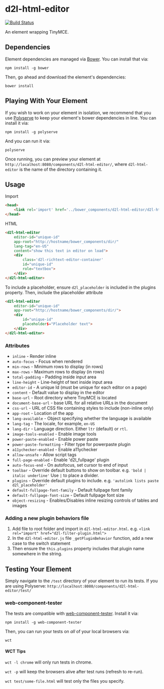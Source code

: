 
# d2l-html-editor

[![Build Status](https://travis-ci.com/Brightspace/d2l-html-editor.svg?token=z1N1ibLo45u7EF4sGt3Y&branch=master)](https://travis-ci.com/Brightspace/d2l-html-editor)

An element wrapping TinyMCE.

## Dependencies

Element dependencies are managed via [Bower](http://bower.io/). You can
install that via:

    npm install -g bower

Then, go ahead and download the element's dependencies:

    bower install


## Playing With Your Element

If you wish to work on your element in isolation, we recommend that you use
[Polyserve](https://github.com/PolymerLabs/polyserve) to keep your element's
bower dependencies in line. You can install it via:

    npm install -g polyserve

And you can run it via:

    polyserve

Once running, you can preview your element at
`http://localhost:8080/components/d2l-html-editor/`, where `d2l-html-editor` is the name of the directory containing it.


## Usage
Import
```html
<head>
    <link rel='import' href='../bower_components/d2l-html-editor/d2l-html-editor.html' />
</head>
```

HTML
```html
<d2l-html-editor
	editor-id="unique-id"
    app-root="http://hostname/bower_components/dir/"
    lang-tag="en-US"
    content="show this text in editor on load">
    <div
        class='d2l-richtext-editor-container'
        id="unique-id"
        role="textbox">
    </div>
</d2l-html-editor>
```
To include a placeholder, ensure `d2l_placeholder` is included in the plugins property. Then, include the placeholder attribute
```html
<d2l-html-editor
	editor-id="unique-id"
    app-root="http://hostname/bower_components/dir/">
    <div
        id="unique-id"
        placeholder$="Placeholder text">
    </div>
</d2l-html-editor>
```

### Attributes
* `inline` - Render inline
* `auto-focus` - Focus when rendered
* `min-rows` - Minimum rows to display (in rows)
* `max-rows` - Maximum rows to display (in rows)
* `total-padding` - Padding inside input area
* `line-height` - Line-height of text inside input area
* `editor-id` - A unique Id (must be unique for each editor on a page)
* `content` - Default value to display in the editor
* `base-url` - Root directory where TinyMCE is located 
* `document-base-url` - base URL for all relative URLs in the document
* `css-url` - URL of CSS file containing styles to include (non-inline only) 
* `app-root` - Location of the app
* `lang-available` - Object specifying whether the language is available
* `lang-tag` - The locale, for example, `en-US`
* `lang-dir` - Language direction. Either `ltr` (default) or `rtl`.
* `image-tools-enabled` - Enable image tools
* `power-paste-enabled` - Enable power paste
* `power-paste-formatting` - Filter type for powerpaste plugin
* `a11ychecker-enabled` - Enable a11ychecker
* `allow-unsafe` - Allow script tags
* `full-page-enabled` - Enable 'd2l_fullpage' plugin
* `auto-focus-end` - On autofocus, set cursor to end of input
* `toolbar` - Override default buttons to show on toolbar. e.g. `'bold | italic underline'` Use `|` to place a divider.
* `plugins` - Override default plugins to include. e.g. `'autolink lists paste d2l_placeholder'`
* `default-fullpage-font-family` - Default fullpage font family
* `default-fullpage-font-size` - Default fullpage font size
* `object-resizing` - Enables/Disables inline resizing controls of tables and images

### Adding a new plugin behaviors file
1. Add file to root folder and import in `d2l-html-editor.html`. e.g. `<link rel="import" href="d2l-filter-plugin.html">`
2. In the `d2l-html-editor.js` file `_getPluginBehavior` function, add a new case to the switch statement
3. Then ensure the `this.plugins` property includes that plugin name somewhere in the string.


## Testing Your Element

Simply navigate to the `/test` directory of your element to run its tests. If
you are using Polyserve: `http://localhost:8080/components/d2l-html-editor/test/`

### web-component-tester

The tests are compatible with [web-component-tester](https://github.com/Polymer/web-component-tester).
Install it via:

    npm install -g web-component-tester

Then, you can run your tests on _all_ of your local browsers via:

    wct

#### WCT Tips

`wct -l chrome` will only run tests in chrome.

`wct -p` will keep the browsers alive after test runs (refresh to re-run).

`wct test/some-file.html` will test only the files you specify.
